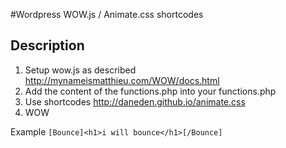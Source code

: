 #Wordpress WOW.js / Animate.css shortcodes

## Description
1. Setup wow.js as described http://mynameismatthieu.com/WOW/docs.html
2. Add the content of the functions.php into your functions.php
3. Use shortcodes http://daneden.github.io/animate.css
4. WOW

Example
```[Bounce]<h1>i will bounce</h1>[/Bounce]```
